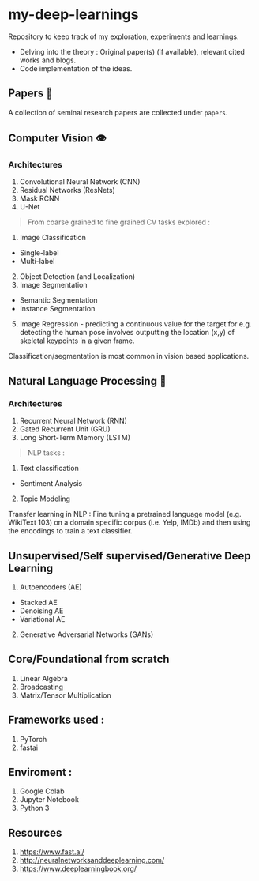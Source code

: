 # my-deep-learnings

Repository to keep track of my exploration, experiments and learnings.

- Delving into the theory : Original paper(s) (if available), relevant cited works and blogs.
- Code implementation of the ideas.

## Papers 📑

A collection of seminal research papers are collected under `papers`.

## Computer Vision 👁️

### Architectures

1. Convolutional Neural Network (CNN)
2. Residual Networks (ResNets)
3. Mask RCNN
4. U-Net

> From coarse grained to fine grained CV tasks explored : 

1. Image Classification
  * Single-label 
  * Multi-label
2. Object Detection (and Localization)
3. Image Segmentation 
  * Semantic Segmentation
  * Instance Segmentation
5. Image Regression - predicting a continuous value for the target for e.g. detecting the human pose involves outputting the location (x,y) of skeletal keypoints in a given frame.

Classification/segmentation is most common in vision based applications.

## Natural Language Processing 📜

### Architectures

1. Recurrent Neural Network (RNN)
2. Gated Recurrent Unit (GRU)
3. Long Short-Term Memory (LSTM)

> NLP tasks :

1. Text classification
  * Sentiment Analysis
2. Topic Modeling 

Transfer learning in NLP : Fine tuning a pretrained language model (e.g. WikiText 103) on a domain specific corpus (i.e. Yelp, IMDb) and then using the encodings to train a text classifier.

## Unsupervised/Self supervised/Generative Deep Learning

1. Autoencoders (AE)
  * Stacked AE
  * Denoising AE
  * Variational AE

2. Generative Adversarial Networks (GANs)

## Core/Foundational from scratch

1. Linear Algebra
2. Broadcasting
3. Matrix/Tensor Multiplication

## Frameworks used :

1. PyTorch
2. fastai

## Enviroment :

1. Google Colab
2. Jupyter Notebook
3. Python 3

## Resources

1. https://www.fast.ai/
2. http://neuralnetworksanddeeplearning.com/
3. https://www.deeplearningbook.org/

